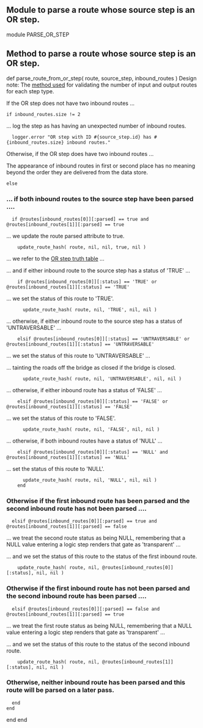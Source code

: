 ## Module to parse a route whose source step is an OR step.

module PARSE_OR_STEP
## Method to parse a route whose source step is an OR step.

  def parse_route_from_or_step( route, source_step, inbound_routes )
Design note: The [method used](https://ukparliament.github.io/ontologies/procedure/flowcharts/meta/design-notes/#validating-inputs-and-outputs-to-steps) for validating the number of input and output routes for each step type.

If the OR step does not have two inbound routes ...

    if inbound_routes.size != 2
... log the step as has having an unexpected number of inbound routes.

      logger.error "OR step with ID #{source_step.id} has #{inbound_routes.size} inbound routes."
Otherwise, if the OR step does have two inbound routes ...

The appearance of inbound routes in first or second place has no meaning beyond the order they are delivered from the data store.

    else
### ... if both inbound routes to the source step have been parsed ....

      if @routes[inbound_routes[0]][:parsed] == true and @routes[inbound_routes[1]][:parsed] == true
... we update the route parsed attribute to true.

        update_route_hash( route, nil, nil, true, nil )
... we refer to the [OR step truth table](https://ukparliament.github.io/ontologies/procedure/flowcharts/meta/design-notes/#truth-table-or) ...

... and if either inbound route to the source step has a status of 'TRUE' ...

        if @routes[inbound_routes[0]][:status] == 'TRUE' or @routes[inbound_routes[1]][:status] == 'TRUE'
... we set the status of this route to 'TRUE'.

          update_route_hash( route, nil, 'TRUE', nil, nil )
... otherwise, if either inbound route to the source step has a status of 'UNTRAVERSABLE' ...

        elsif @routes[inbound_routes[0]][:status] == 'UNTRAVERSABLE' or @routes[inbound_routes[1]][:status] == 'UNTRAVERSABLE'
... we set the status of this route to 'UNTRAVERSABLE' ...

... tainting the roads off the bridge as closed if the bridge is closed.

          update_route_hash( route, nil, 'UNTRAVERSABLE', nil, nil )
... otherwise, if either inbound route has a status of 'FALSE' ...

        elsif @routes[inbound_routes[0]][:status] == 'FALSE' or @routes[inbound_routes[1]][:status] == 'FALSE'
... we set the status of this route to 'FALSE'.

          update_route_hash( route, nil, 'FALSE', nil, nil )
... otherwise, if both inbound routes have a status of 'NULL' ...

        elsif @routes[inbound_routes[0]][:status] == 'NULL' and @routes[inbound_routes[1]][:status] == 'NULL'
... set the status of this route to 'NULL'.

          update_route_hash( route, nil, 'NULL', nil, nil )
        end
### Otherwise if the first inbound route has been parsed and the second inbound route has not been parsed ....

      elsif @routes[inbound_routes[0]][:parsed] == true and @routes[inbound_routes[1]][:parsed] == false
... we treat the second route status as being NULL, remembering that a NULL value entering a logic step renders that gate as 'transparent' ...

... and we set the status of this route to the status of the first inbound route.

        update_route_hash( route, nil, @routes[inbound_routes[0]][:status], nil, nil )
### Otherwise if the first inbound route has not been parsed and the second inbound route has been parsed ....

      elsif @routes[inbound_routes[0]][:parsed] == false and @routes[inbound_routes[1]][:parsed] == true
... we treat the first route status as being NULL, remembering that a NULL value entering a logic step renders that gate as 'transparent' ...

... and we set the status of this route to the status of the second inbound route.

        update_route_hash( route, nil, @routes[inbound_routes[1]][:status], nil, nil )
### Otherwise, neither inbound route has been parsed and this route will be parsed on a later pass.

      end
    end
  end
end